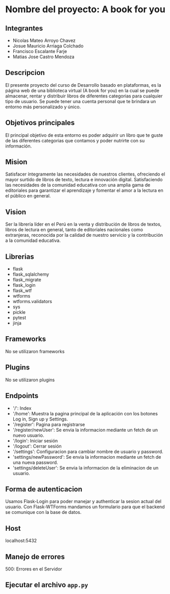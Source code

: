 # Nombre del proyecto: A book for you

## Integrantes

- Nicolas Mateo Arroyo Chavez
- Josue Mauricio Arriaga Colchado
- Francisco Escalante Farje
- Matias Jose Castro Mendoza

## Descripcion
El presente proyecto del curso de Desarrollo basado en plataformas, es la página web de una biblioteca virtual (A book for you) en la cual se puede almacenar, rentar y distribuir libros de diferentes categorias para cualquier tipo de usuario. Se puede tener una cuenta personal que te brindara un entorno más personalizado y único.

## Objetivos principales
El principal objetivo de esta entorno es poder adquirir un libro que te guste de las diferentes categorias que contamos y poder nutrirte con su información.

## Mision
Satisfacer íntegramente las necesidades de nuestros clientes, ofreciendo el mayor surtido de libros de texto, lectura e innovación digital.  Satisfaciendo las necesidades de la comunidad educativa con una amplia gama de editoriales para garantizar el aprendizaje y fomentar el amor a la lectura en el público en general.

## Vision
Ser la librería líder en el Perú en la venta y distribución de libros de textos, libros de lectura en general, tanto de editoriales nacionales como extranjeras, reconocida por la calidad de nuestro servicio y la contribución a la comunidad educativa.

## Librerias
- flask
- flask_sqlalchemy
- flask_migrate
- flask_login
- flask_wtf
- wtforms
- wtforms.validators
- sys
- pickle
- pytest
- jinja

## Frameworks
No se utilizaron frameworks

## Plugins
No se utilizaron plugins

## Endpoints
- '/': Index
- '/home': Muestra la pagina principal de la aplicación con los botones Log in, Sign up y Settings.
- '/register': Pagina para registrarse
- '/register/newUser': Se envia la informacion mediante un fetch de un nuevo usuario.
- '/login': Iniciar sesión
- '/logout': Cerrar sesión
- '/settings': Configuracion para cambiar nombre de usuario y password.
- 'settings/newPassword': Se envia la informacion mediante un fetch de una nueva password.
- 'settings/deleteUser':  Se envia la informacion de la eliminacion de un usuario.

## Forma de autenticacion
Usamos Flask-Login para poder manejar y authenticar la sesion actual del usuario. Con Flask-WTForms mandamos un formulario para que el backend se comunique con la base de datos.

## Host
localhost:5432

## Manejo de errores
500: Errores en el Servidor

## Ejecutar el archivo `app.py`
